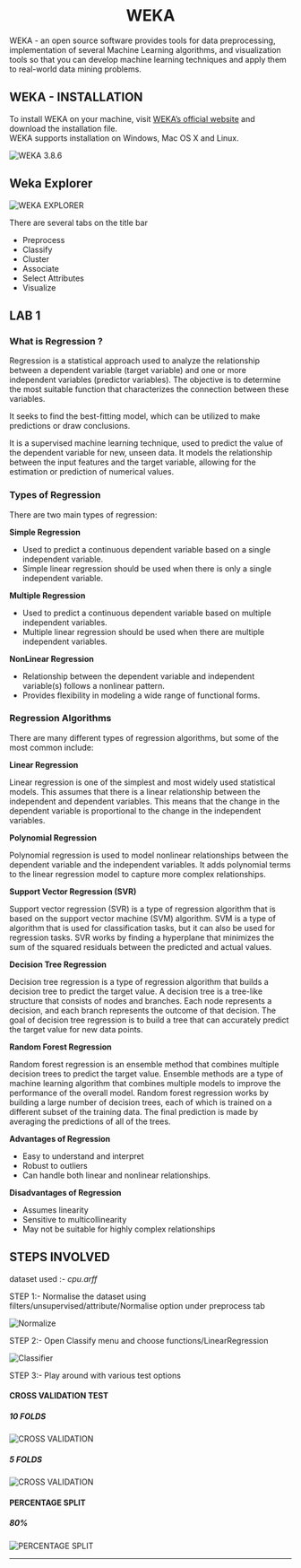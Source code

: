 # <CENTER>WEKA</CENTER> 

WEKA - an open source software provides tools for data preprocessing, implementation of several Machine Learning algorithms, and visualization tools so that you can develop machine learning techniques and apply them to real-world data mining problems. 

## WEKA - INSTALLATION 

To install WEKA on your machine, visit [WEKA’s official website](https://ml.cms.waikato.ac.nz/weka) and download the installation file.<br/>  WEKA supports installation on Windows, Mac OS X and Linux.

![WEKA 3.8.6](weka.png)

## Weka Explorer

![WEKA EXPLORER](explorer.png)

There are several tabs on the title bar 
- Preprocess
- Classify
- Cluster
- Associate
- Select Attributes
- Visualize

## LAB 1

### What is Regression ?

Regression is a statistical approach used to analyze the relationship between a dependent variable (target variable) and one or more independent variables (predictor variables). The objective is to determine the most suitable function that characterizes the connection between these variables.

It seeks to find the best-fitting model, which can be utilized to make predictions or draw conclusions.

It is a supervised machine learning technique, used to predict the value of the dependent variable for new, unseen data. It models the relationship between the input features and the target variable, allowing for the estimation or prediction of numerical values.

### Types of Regression

There are two main types of regression:

**Simple Regression**
- Used to predict a continuous dependent variable based on a single independent variable.
- Simple linear regression should be used when there is only a single independent variable.

**Multiple Regression**
- Used to predict a continuous dependent variable based on multiple independent variables.
- Multiple linear regression should be used when there are multiple independent variables.

**NonLinear Regression**
- Relationship between the dependent variable and independent variable(s) follows a nonlinear pattern.
- Provides flexibility in modeling a wide range of functional forms.

### Regression Algorithms
There are many different types of regression algorithms, but some of the most common include:

**Linear Regression**

Linear regression is one of the simplest and most widely used statistical models. This assumes that there is a linear relationship between the independent and dependent variables. This means that the change in the dependent variable is proportional to the change in the independent variables.

**Polynomial Regression**

Polynomial regression is used to model nonlinear relationships between the dependent variable and the independent variables. It adds polynomial terms to the linear regression model to capture more complex relationships.

**Support Vector Regression (SVR)**

Support vector regression (SVR) is a type of regression algorithm that is based on the support vector machine (SVM) algorithm. SVM is a type of algorithm that is used for classification tasks, but it can also be used for regression tasks. SVR works by finding a hyperplane that minimizes the sum of the squared residuals between the predicted and actual values.

**Decision Tree Regression**

Decision tree regression is a type of regression algorithm that builds a decision tree to predict the target value. A decision tree is a tree-like structure that consists of nodes and branches. Each node represents a decision, and each branch represents the outcome of that decision. The goal of decision tree regression is to build a tree that can accurately predict the target value for new data points.

**Random Forest Regression**

Random forest regression is an ensemble method that combines multiple decision trees to predict the target value. Ensemble methods are a type of machine learning algorithm that combines multiple models to improve the performance of the overall model. Random forest regression works by building a large number of decision trees, each of which is trained on a different subset of the training data. The final prediction is made by averaging the predictions of all of the trees.

**Advantages of Regression**

- Easy to understand and interpret
- Robust to outliers
- Can handle both linear and nonlinear relationships.

**Disadvantages of Regression**

- Assumes linearity
- Sensitive to multicollinearity
- May not be suitable for highly complex relationships

## STEPS INVOLVED 

dataset used :- *cpu.arff*

STEP 1:- Normalise the dataset using filters/unsupervised/attribute/Normalise option under preprocess tab

![Normalize](normalize.png)

STEP 2:- Open Classify menu and choose functions/LinearRegression

![Classifier](linear.png)

STEP 3:- Play around with various test options

#### CROSS VALIDATION TEST

##### 10 FOLDS 

![CROSS VALIDATION](cross.png)

##### 5 FOLDS

![CROSS VALIDATION](5FOLDS.png)


#### PERCENTAGE SPLIT

##### 80% 
![PERCENTAGE SPLIT](80.png)

---

